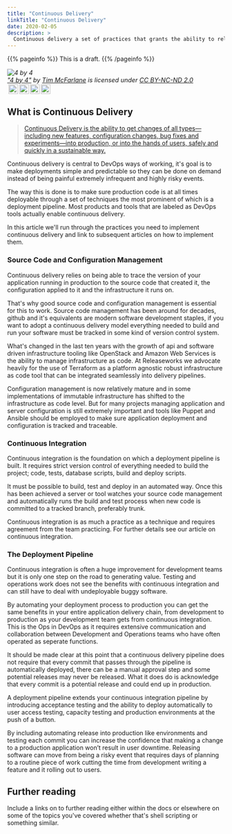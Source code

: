 ```yaml
---
title: "Continuous Delivery"
linkTitle: "Continuous Delivery"
date: 2020-02-05
description: >
  Continuous delivery a set of practices that grants the ability to release software reliably and repeatedly.
---
```

{{% pageinfo %}}
This is a draft. 
{{% /pageinfo %}}

<p style="font-size: 0.9rem;font-style: italic;"><img style="display: block;" src="https://farm1.staticflickr.com/33/377155179_ed4c846ec5.jpg" alt="4 by 4"><a href="https://www.flickr.com/photos/87724782@N00/377155179">"4 by 4"</a><span> by <a href="https://www.flickr.com/photos/87724782@N00">Tim McFarlane</a></span> is licensed under <a href="https://creativecommons.org/licenses/by-nc-nd/2.0/?ref=ccsearch&atype=html" style="margin-right: 5px;">CC BY-NC-ND 2.0</a><a href="https://creativecommons.org/licenses/by-nc-nd/2.0/?ref=ccsearch&atype=html" target="_blank" rel="noopener noreferrer" style="display: inline-block;white-space: none;margin-top: 2px;margin-left: 3px;height: 22px !important;"><img style="height: inherit;margin-right: 3px;display: inline-block;" src="https://search.creativecommons.org/static/img/cc_icon.svg" /><img style="height: inherit;margin-right: 3px;display: inline-block;" src="https://search.creativecommons.org/static/img/cc-by_icon.svg" /><img style="height: inherit;margin-right: 3px;display: inline-block;" src="https://search.creativecommons.org/static/img/cc-nc_icon.svg" /><img style="height: inherit;margin-right: 3px;display: inline-block;" src="https://search.creativecommons.org/static/img/cc-nd_icon.svg" /></a></p>

## What is Continuous Delivery

> [Continuous Delivery is the ability to get changes of all types—including new features, configuration changes, bug fixes and experiments—into production, or into the hands of users, safely and quickly in a sustainable way.](https://continuousdelivery.com/)

Continuous delivery is central to DevOps ways of working, it's goal is to make deployments simple and predictable so they can be done on demand instead of being painful extremely infrequent and highly risky events.

The way this is done is to make sure production code is at all times deployable through a set of techniques the most prominent of which is a deployment pipeline. Most products and tools that are labeled as DevOps tools actually enable continuous delivery.

In this article we'll run through the practices you need to implement continuous delivery and link to subsequent articles on how to implement them.

### Source Code and Configuration Management 

Continuous delivery relies on being able to trace the version of your application running in production to the source code that created it, the configuration applied to it and the infrastructure it runs on. 

That's why good source code and configuration management is essential for this to work. Source code management has been around for decades, github and it's equivalents are modern software development staples, if you want to adopt a continuous delivery model everything needed to build and run your software must be tracked in some kind of version control system.

What's changed in the last ten years with the growth of api and software driven infrastructure tooling like OpenStack and Amazon Web Services is the ability to manage infrastructure as code. At Releaseworks we advocate heavily for the use of Terraform as a platform agnostic robust infrastructure as code tool that can be integrated seamlessly into delivery pipelines.

Configuration management is now relatively mature and in some implementations of immutable infrastructure has shifted to the infrastructure as code level. But for many projects managing application and server configuration is still extremely important and tools like Puppet and Ansible should be employed to make sure application deployment and configuration is tracked and traceable.

### Continuous Integration

Continuous integration is the foundation on which a deployment pipeline is built. It requires strict version control of everything needed to build the project; code, tests, database scripts, build and deploy scripts.

It must be possible to build, test and deploy in an automated way. Once this has been achieved a server or tool watches your source code management and automatically runs the build and test process when new code is committed to a tracked branch, preferably trunk.

Continuous integration is as much a practice as a technique and requires agreement from the team practicing. For further details see our article on continuous integration.

### The Deployment Pipeline

Continuous integration is often a huge improvement for development teams but it is only one step on the road to generating value. Testing and operations work does not see the benefits with continuous integration and can still have to deal with undeployable buggy software.

By automating your deployment process to production you can get the same benefits in your entire application delivery chain, from development to production as your development team gets from continuous integration. This is the Ops in DevOps as it requires extensive communication and collaboration between Development and Operations teams who have often operated as seperate functions.

It should be made clear at this point that a continuous delivery pipeline does not require that every commit that passes through the pipeline is automatically deployed, there can be a manual approval step and some potential releases may never be released. What it does do is acknowledge that every commit is a potential release and could end up in production.

A deployment pipeline extends your continuous integration pipeline by introducing acceptance testing and the ability to deploy automatically to user access testing, capacity testing and production environments at the push of a button.

By including automating release into production like environments and testing each commit you can increase the confidence that making a change to a production application won’t result in user downtime. Releasing software can move from being a risky event that requires days of planning to a routine piece of work cutting the time from development writing a feature and it rolling out to users.

## Further reading
Include a links on to further reading either within the docs or elsewhere on some of the topics you've covered whether that's shell scripting or something similar.



